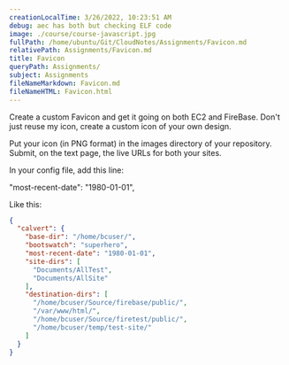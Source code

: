 ```yaml
---
creationLocalTime: 3/26/2022, 10:23:51 AM
debug: aec has both but checking ELF code
image: ./course/course-javascript.jpg
fullPath: /home/ubuntu/Git/CloudNotes/Assignments/Favicon.md
relativePath: Assignments/Favicon.md
title: Favicon
queryPath: Assignments/
subject: Assignments
fileNameMarkdown: Favicon.md
fileNameHTML: Favicon.html
---
```



<!-- toc -->
<!-- tocstop -->

Create a custom Favicon and get it going on both EC2 and FireBase. Don't just reuse my icon, create a custom icon of your own design.

Put your icon (in PNG format) in the images directory of your repository. Submit, on the text page, the live URLs for both your sites.

In your config file, add this line:

"most-recent-date": "1980-01-01",

Like this:

```json
{
  "calvert": {
    "base-dir": "/home/bcuser/",
    "bootswatch": "superhero",
    "most-recent-date": "1980-01-01",
    "site-dirs": [
      "Documents/AllTest",
      "Documents/AllSite"
    ],
    "destination-dirs": [
      "/home/bcuser/Source/firebase/public/",
      "/var/www/html/",      
      "/home/bcuser/Source/firetest/public/",      
      "/home/bcuser/temp/test-site/"
    ]
  }
}
```
